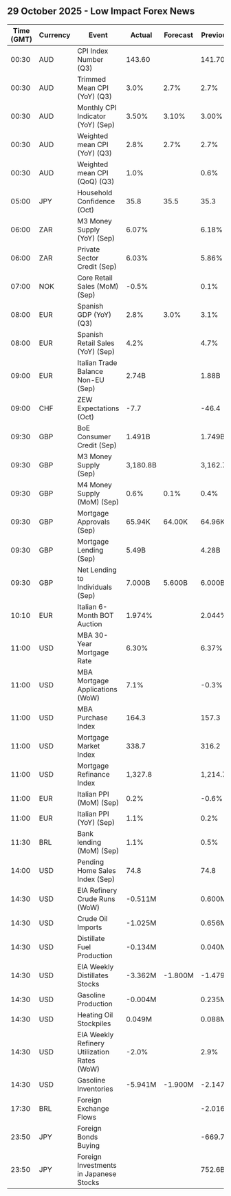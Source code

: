 ## 29 October 2025 - Low Impact Forex News

| Time (GMT) | Currency | Event | Actual | Forecast | Previous |
|------|----------|-------|--------|----------|----------|
| 00:30 | AUD | CPI Index Number (Q3) | 143.60 |  | 141.70 |
| 00:30 | AUD | Trimmed Mean CPI (YoY) (Q3) | 3.0% | 2.7% | 2.7% |
| 00:30 | AUD | Monthly CPI Indicator (YoY) (Sep) | 3.50% | 3.10% | 3.00% |
| 00:30 | AUD | Weighted mean CPI (YoY) (Q3) | 2.8% | 2.7% | 2.7% |
| 00:30 | AUD | Weighted mean CPI (QoQ) (Q3) | 1.0% |  | 0.6% |
| 05:00 | JPY | Household Confidence (Oct) | 35.8 | 35.5 | 35.3 |
| 06:00 | ZAR | M3 Money Supply (YoY) (Sep) | 6.07% |  | 6.18% |
| 06:00 | ZAR | Private Sector Credit (Sep) | 6.03% |  | 5.86% |
| 07:00 | NOK | Core Retail Sales (MoM) (Sep) | -0.5% |  | 0.1% |
| 08:00 | EUR | Spanish GDP (YoY) (Q3) | 2.8% | 3.0% | 3.1% |
| 08:00 | EUR | Spanish Retail Sales (YoY) (Sep) | 4.2% |  | 4.7% |
| 09:00 | EUR | Italian Trade Balance Non-EU (Sep) | 2.74B |  | 1.88B |
| 09:00 | CHF | ZEW Expectations (Oct) | -7.7 |  | -46.4 |
| 09:30 | GBP | BoE Consumer Credit (Sep) | 1.491B |  | 1.749B |
| 09:30 | GBP | M3 Money Supply (Sep) | 3,180.8B |  | 3,162.7B |
| 09:30 | GBP | M4 Money Supply (MoM) (Sep) | 0.6% | 0.1% | 0.4% |
| 09:30 | GBP | Mortgage Approvals (Sep) | 65.94K | 64.00K | 64.96K |
| 09:30 | GBP | Mortgage Lending (Sep) | 5.49B |  | 4.28B |
| 09:30 | GBP | Net Lending to Individuals (Sep) | 7.000B | 5.600B | 6.000B |
| 10:10 | EUR | Italian 6-Month BOT Auction | 1.974% |  | 2.044% |
| 11:00 | USD | MBA 30-Year Mortgage Rate | 6.30% |  | 6.37% |
| 11:00 | USD | MBA Mortgage Applications (WoW) | 7.1% |  | -0.3% |
| 11:00 | USD | MBA Purchase Index | 164.3 |  | 157.3 |
| 11:00 | USD | Mortgage Market Index | 338.7 |  | 316.2 |
| 11:00 | USD | Mortgage Refinance Index | 1,327.8 |  | 1,214.7 |
| 11:00 | EUR | Italian PPI (MoM) (Sep) | 0.2% |  | -0.6% |
| 11:00 | EUR | Italian PPI (YoY) (Sep) | 1.1% |  | 0.2% |
| 11:30 | BRL | Bank lending (MoM) (Sep) | 1.1% |  | 0.5% |
| 14:00 | USD | Pending Home Sales Index (Sep) | 74.8 |  | 74.8 |
| 14:30 | USD | EIA Refinery Crude Runs (WoW) | -0.511M |  | 0.600M |
| 14:30 | USD | Crude Oil Imports | -1.025M |  | 0.656M |
| 14:30 | USD | Distillate Fuel Production | -0.134M |  | 0.040M |
| 14:30 | USD | EIA Weekly Distillates Stocks | -3.362M | -1.800M | -1.479M |
| 14:30 | USD | Gasoline Production | -0.004M |  | 0.235M |
| 14:30 | USD | Heating Oil Stockpiles | 0.049M |  | 0.088M |
| 14:30 | USD | EIA Weekly Refinery Utilization Rates (WoW) | -2.0% |  | 2.9% |
| 14:30 | USD | Gasoline Inventories | -5.941M | -1.900M | -2.147M |
| 17:30 | BRL | Foreign Exchange Flows |  |  | -2.016B |
| 23:50 | JPY | Foreign Bonds Buying |  |  | -669.7B |
| 23:50 | JPY | Foreign Investments in Japanese Stocks |  |  | 752.6B |
